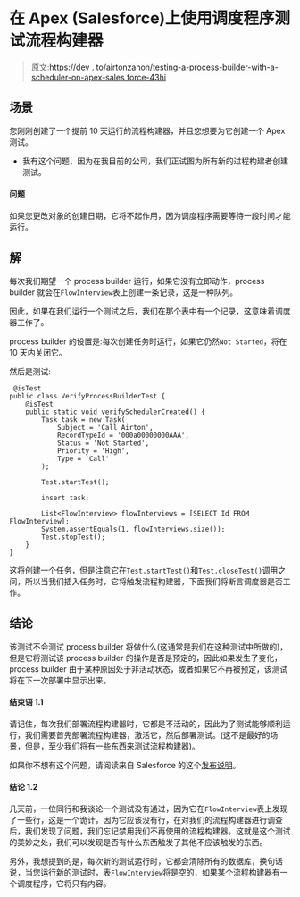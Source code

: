 # 在 Apex (Salesforce)上使用调度程序测试流程构建器

> 原文:[https://dev . to/airtonzanon/testing-a-process-builder-with-a-scheduler-on-apex-sales force-43hi](https://dev.to/airtonzanon/testing-a-process-builder-with-a-scheduler-on-apex-salesforce-43hi)

## [](#scenario)场景

您刚刚创建了一个提前 10 天运行的流程构建器，并且您想要为它创建一个 Apex 测试。

*   我有这个问题，因为在我目前的公司，我们正试图为所有新的过程构建者创建测试。

#### [](#problem)问题

如果您更改对象的创建日期，它将不起作用，因为调度程序需要等待一段时间才能运行。

## [](#solution)解

每次我们期望一个 process builder 运行，如果它没有立即动作，process builder 就会在`FlowInterview`表上创建一条记录，这是一种队列。

因此，如果在我们运行一个测试之后，我们在那个表中有一个记录，这意味着调度器工作了。

process builder 的设置是:每次创建任务时运行，如果它仍然`Not Started`，将在 10 天内关闭它。

然后是测试:

```
 @isTest
public class VerifyProcessBuilderTest {
    @isTest
    public static void verifySchedulerCreated() {
        Task task = new Task(
            Subject = 'Call Airton',
            RecordTypeId = '000a00000000AAA',
            Status = 'Not Started',
            Priority = 'High',
            Type = 'Call'
        );

        Test.startTest();

        insert task;

        List<FlowInterview> flowInterviews = [SELECT Id FROM FlowInterview];
        System.assertEquals(1, flowInterviews.size());
        Test.stopTest();
    }
} 
```

这将创建一个任务，但是注意它在`Test.startTest()`和`Test.closeTest()`调用之间，所以当我们插入任务时，它将触发流程构建器，下面我们将断言调度器是否工作。

## [](#conclusion)结论

该测试不会测试 process builder 将做什么(这通常是我们在这种测试中所做的)，但是它将测试该 process builder 的操作是否是预定的，因此如果发生了变化，process builder 由于某种原因处于非活动状态，或者如果它不再被预定，该测试将在下一次部署中显示出来。

#### [](#conslusion-11)结束语 1.1

请记住，每次我们部署流程构建器时，它都是不活动的，因此为了测试能够顺利运行，我们需要首先部署流程构建器，激活它，然后部署测试。(这不是最好的场景，但是，至少我们将有一些东西来测试流程构建器)。

如果你不想有这个问题，请阅读来自 Salesforce 的这个[发布说明](https://releasenotes.docs.salesforce.com/en-us/winter19/release-notes/rn_forcecom_flow_deploy_as_active.htm)。

#### [](#conclusion-12)结论 1.2

几天前，一位同行和我谈论一个测试没有通过，因为它在`FlowInterview`表上发现了一些行，这是一个诡计，因为它应该没有行，在对我们的流程构建器进行调查后，我们发现了问题，我们忘记禁用我们不再使用的流程构建器。这就是这个测试的美妙之处，我们可以发现是否有什么东西触发了其他不应该触发的东西。

另外，我想提到的是，每次新的测试运行时，它都会清除所有的数据库，换句话说，当您运行新的测试时，表`FlowInterview`将是空的，如果某个流程构建器有一个调度程序，它将只有内容。